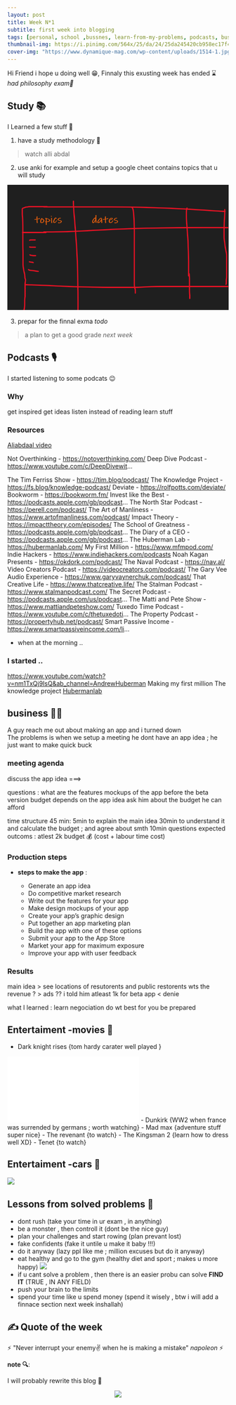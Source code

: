 ```yaml
---
layout: post
title: Week N*1
subtitle: first week into blogging
tags: [personal, school ,bussnes, learn-from-my-problems, podcasts, business]
thumbnail-img: https://i.pinimg.com/564x/25/da/24/25da245420cb958ec17f4230db429f23.jpg
cover-img: "https://www.dynamique-mag.com/wp-content/uploads/1514-1.jpg"
---
```


Hi Friend i hope u doing well 😁, Finnaly this exusting week has ended ⌛ *had philosophy exam🥱*

## Study 📚
I Learned a few stuff 🔧

1. have a study methodology 🧪

> watch alli abdal  

2. use anki for example and setup a google cheet contains topics that u will study 

![](2022-02-05-week-1md/2022-02-05-week-1md0.png)

3. prepar for the finnal exma *todo*

> a plan to get a good grade *next week*

## Podcasts 🎙️
I started listening to some podcats 😉 

### Why 
get inspired 
get ideas 
listen instead of reading 
learn stuff 

### Resources
[Aliabdaal video](https://www.youtube.com/watch?v=6x1i0K4Eg1g&ab_channel=AliAbdaal)

Not Overthinking - https://notoverthinking.com/
Deep Dive Podcast - https://www.youtube.com/c/DeepDivewit...

The Tim Ferriss Show - https://tim.blog/podcast/
The Knowledge Project - https://fs.blog/knowledge-podcast/
Deviate - https://rolfpotts.com/deviate/
Bookworm - https://bookworm.fm/
Invest like the Best - https://podcasts.apple.com/gb/podcast...
The North Star Podcast - https://perell.com/podcast/
The Art of Manliness - https://www.artofmanliness.com/podcast/
Impact Theory - https://impacttheory.com/episodes/
The School of Greatness - https://podcasts.apple.com/gb/podcast...
The Diary of a CEO - https://podcasts.apple.com/gb/podcast...
The Huberman Lab - https://hubermanlab.com/
My First Million - https://www.mfmpod.com/
Indie Hackers - https://www.indiehackers.com/podcasts
Noah Kagan Presents - https://okdork.com/podcast/
The Naval Podcast - https://nav.al/
Video Creators Podcast - https://videocreators.com/podcast/
The Gary Vee Audio Experience - https://www.garyvaynerchuk.com/podcast/
That Creative Life - https://www.thatcreative.life/
The Stalman Podcast - https://www.stalmanpodcast.com/
The Secret Podcast - https://podcasts.apple.com/us/podcast...
The Matti and Pete Show - https://www.mattiandpeteshow.com/
Tuxedo Time Podcast - https://www.youtube.com/c/thetuxedoti...
The Property Podcast - https://propertyhub.net/podcast/
Smart Passive Income - https://www.smartpassiveincome.com/li...

+ when 
at the morning ..

### I started ..

https://www.youtube.com/watch?v=nm1TxQj9IsQ&ab_channel=AndrewHuberman
Making my first million	
The knowledge project
[Hubermanlab](https://hubermanlab.com/category/podcast-episodes/)




 
## business 👨‍💼
A guy reach me out about making an app and i turned down  
The problems is when we setup a meeting he dont have an app idea ; he just want to make quick buck 

### meeting agenda
discuss the app idea ===> 

questions : 
	what are the features 
	mockups of the app before the beta version 
	budget depends on the app idea
	ask him about the budget he can afford
 
time structure 45 min: 
	5min to explain the main idea
	30min to understand it and calculate the budget ; and agree about smth
	10min questions 
expected outcoms : 
	atlest 2k budget 💰 (cost + labour time cost)

### Production steps
+ **steps to make the app** :  

	+ Generate an app idea
	+ Do competitive market research
	+ Write out the features for your app
	+ Make design mockups of your app
	+ Create your app’s graphic design
	+ Put together an app marketing plan
	+ Build the app with one of these options
	+ Submit your app to the App Store
	+ Market your app for maximum exposure
	+ Improve your app with user feedback

### Results
main idea > see locations of resutorents and public restorents 
wts the revenue ? > ads ??
i told him atleast 1k for beta app < denie 

what I learned : 
	learn negociation 
	do wt best for you 
	be prepared 

## Entertaiment -movies 🎥

- Dark knight rises {tom hardy carater well played }
<iframe src="./2022-02-05-week-1md/1.mp4" frameborder="0" allowfullscreen></iframe>
- Dunkirk {WW2 when france was surrended by germans ; worth watching}
- Mad max {adventure stuff super nice}
- The revenant {to watch}
- The Kingsman 2 {learn how to dress well XD}
- Tenet {to watch}

## Entertaiment -cars 🚗

![](https://pbs.twimg.com/media/FK2UGTRXEAEiddL?format=jpg&name=large)


## Lessons from solved problems 👏
- dont rush (take your time in ur exam , in anything)
- be a monster , then controll it (dont be the nice guy)
- plan your challenges and start rowing (plan prevant lost)
- fake confidents (fake it untile u make it baby !!!) 
- do it anyway (lazy ppl like me ; million excuses but do it anyway)
- eat healthy and go to the gym (healthy diet and sport ; makes u more happy)
![](https://pbs.twimg.com/media/FK2_gJGXEAADwl-?format=jpg)
- if u cant solve a problem , then there is an easier probu can solve **FIND IT** (TRUE , IN ANY FIELD)
- push your brain to the limits 
- spend your time like u spend money (spend it wisely , btw i will add a finnace section next week inshallah)


## ✍️ Quote of the week 

⚡ "Never interrupt your enemy✌ when he is making a mistake" *napoleon* ⚡

**note 🔍**: 

I will probably rewrite this blog 📜

<p align="center">
    <img src="https://media.giphy.com/media/b9xHiqWTD9XOhSELs1/giphy.gif">
</p>

